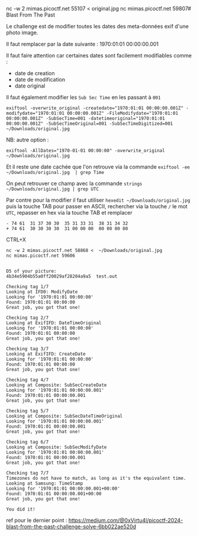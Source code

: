 nc -w 2 mimas.picoctf.net 55107 < original.jpg
nc mimas.picoctf.net 59807# Blast From The Past

Le challenge est de modifier toutes les dates des meta-données exif d'une photo image. 

Il faut remplacer par la date suivante : 1970:01:01 00:00:00.001

Il faut faire attention car certaines dates sont facilement modifiables comme : 
* date de creation 
* date de modification 
* date original

Il faut également modifier les `Sub Sec Time` en les passant à `001`

```
exiftool -overwrite_original -createdate="1970:01:01 00:00:00.001Z" -modifydate="1970:01:01 00:00:00.001Z" -FileModifydate="1970:01:01 00:00:00.001Z" -SubSecTime=001 -datetimeoriginal="1970:01:01 00:00:00.001Z" -SubSecTimeOriginal=001 -SubSecTimeDigitized=001  ~/Downloads/original.jpg
```

NB: autre option : 
```
exiftool -AllDates="1970-01-01 00:00:00" -overwrite_original ~/Downloads/original.jpg
``` 

Et il reste une date cachée que l'on retrouve via la commande `exiftool -ee  ~/Downloads/original.jpg  | grep Time`

On peut retrouver ce champ avec la commande `strings ~/Downloads/original.jpg | grep UTC`

Par contre pour la modifier il faut utiliser `hexedit ~/Downloads/original.jpg` puis la touche TAB pour passer en ASCII, rechercher via la touche `/` le mot `UTC`, repasser en hex via la touche TAB et remplacer 

```
- 74 61  31 37 30 30  35 31 33 31  38 31 34 32
+ 74 61  30 30 30 30  31 00 00 00  00 00 00 00
```

CTRL+X 

```
nc -w 2 mimas.picoctf.net 58868 <  ~/Downloads/original.jpg
nc mimas.picoctf.net 59606


D5 of your picture:
4b34e5904b55a0ff20029af28204a9a5  test.out

Checking tag 1/7
Looking at IFD0: ModifyDate
Looking for '1970:01:01 00:00:00'
Found: 1970:01:01 00:00:00
Great job, you got that one!

Checking tag 2/7
Looking at ExifIFD: DateTimeOriginal
Looking for '1970:01:01 00:00:00'
Found: 1970:01:01 00:00:00
Great job, you got that one!

Checking tag 3/7
Looking at ExifIFD: CreateDate
Looking for '1970:01:01 00:00:00'
Found: 1970:01:01 00:00:00
Great job, you got that one!

Checking tag 4/7
Looking at Composite: SubSecCreateDate
Looking for '1970:01:01 00:00:00.001'
Found: 1970:01:01 00:00:00.001
Great job, you got that one!

Checking tag 5/7
Looking at Composite: SubSecDateTimeOriginal
Looking for '1970:01:01 00:00:00.001'
Found: 1970:01:01 00:00:00.001
Great job, you got that one!

Checking tag 6/7
Looking at Composite: SubSecModifyDate
Looking for '1970:01:01 00:00:00.001'
Found: 1970:01:01 00:00:00.001
Great job, you got that one!

Checking tag 7/7
Timezones do not have to match, as long as it's the equivalent time.
Looking at Samsung: TimeStamp
Looking for '1970:01:01 00:00:00.001+00:00'
Found: 1970:01:01 00:00:00.001+00:00
Great job, you got that one!

You did it!
```


ref pour le dernier point : https://medium.com/@0xVirtu4l/picoctf-2024-blast-from-the-past-challenge-solve-6bb022ae520d

